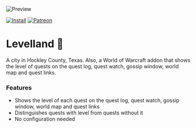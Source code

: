 ![Preview](http://jaliborc.com/images/addons/large/levelland-beauty.jpg)

[![Install](http://jaliborc.com/images/external/twitch_client.png)](https://www.curseforge.com/wow/addons/levelland/download?client=y)
[![Patreon](http://jaliborc.com/images/external/patreon.png#1)](https://www.patreon.com/jaliborc)

# Levelland :city_sunrise:
A city in Hockley County, Texas. Also, a World of Warcraft addon that shows the level of quests on the quest log, quest watch, gossip window, world map and quest links.

### Features
* Shows the level of each quest on the quest log, quest watch, gossip window, world map and quest links
* Distinguishes quests with level from quests without it
* No configuration needed
